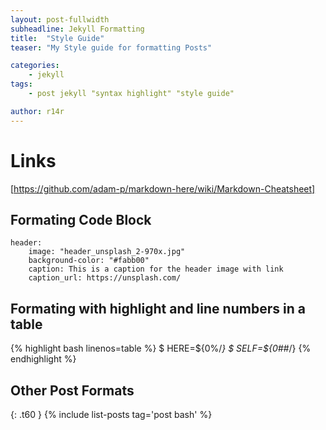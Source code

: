 ```yaml
---
layout: post-fullwidth
subheadline: Jekyll Formatting
title:  "Style Guide"
teaser: "My Style guide for formatting Posts"

categories:
    - jekyll
tags:
    - post jekyll "syntax highlight" "style guide"

author: r14r
---
```

# Links
[https://github.com/adam-p/markdown-here/wiki/Markdown-Cheatsheet]

## Formating Code Block
~~~
header:
    image: "header_unsplash_2-970x.jpg"
    background-color: "#fabb00"
    caption: This is a caption for the header image with link
    caption_url: https://unsplash.com/
~~~

## Formating with highlight and line numbers in a table
{% highlight bash linenos=table %}
$ HERE=${0%/*}
$ SELF=${0##*/}
{% endhighlight %}

## Other Post Formats

{: .t60 }
{% include list-posts tag='post bash' %}

</div>
